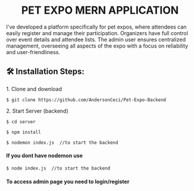 <h1 align="center" id="title">PET EXPO MERN APPLICATION</h1>


<p id="description">I've developed a platform specifically for pet expos, where attendees can easily register and manage their participation. Organizers have full control over event details and attendee lists. The admin user ensures centralized management, overseeing all aspects of the expo with a focus on reliability and user-friendliness.</p>

<h2>🛠️ Installation Steps:</h2>

<p>1. Clone and download</p>

```
$ git clone https://github.com/AndersonCeci/Pet-Expo-Backend

```

<p>2. Start Server (backend)</p>

```
$ cd server

```

```
$ npm install

```

```
$ nodemon index.js  //to start the backend

```
#### If you dont have nodemon use 

```
$ node index.js  //to start the backend

```


#### To access admin page you need to login/register
